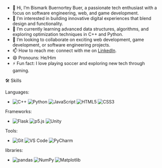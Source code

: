 - 👋 Hi, I’m Bismark Buernortey Buer, a passionate tech enthusiast with a focus on software engineering, web, and game development.
- 👀 I’m interested in building innovative digital experiences that blend design and functionality.
- 🌱 I’m currently learning advanced data structures, algorithms, and exploring optimization techniques in C++ and Python.
- 💞️ I’m looking to collaborate on exciting web development, game development, or software engineering projects.
- 📫 How to reach me: connect with me on [LinkedIn](https://www.linkedin.com/in/bbbuer3/).
- 😄 Pronouns: He/Him
- ⚡ Fun fact: I love playing soccer and exploring new tech through gaming.

<!---
Buernortey67/Buernortey67 is a ✨ special ✨ repository because its `README.md` (this file) appears on your GitHub profile.
You can click the Preview link to take a look at your changes.
--->
🛠️ Skills

Languages: 
- ![C++](https://img.shields.io/badge/-C++-00599C?style=flat&logo=c%2B%2B&logoColor=white)   ![Python](https://img.shields.io/badge/-Python-3776AB?style=flat&logo=python&logoColor=white)    ![JavaScript](https://img.shields.io/badge/-JavaScript-F7DF1E?style=flat&logo=javascript&logoColor=black)  ![HTML5](https://img.shields.io/badge/-HTML5-E34F26?style=flat&logo=html5&logoColor=white)  ![CSS3](https://img.shields.io/badge/-CSS3-1572B6?style=flat&logo=css3)


Frameworks:
- ![Flask](https://img.shields.io/badge/-Flask-000000?style=flat&logo=flask)  ![p5.js](https://img.shields.io/badge/-p5.js-ED225D?style=flat&logo=p5dotjs)  ![Unity](https://img.shields.io/badge/-Unity-000000?style=flat&logo=unity)


Tools:  
- ![Git](https://img.shields.io/badge/-Git-F05032?style=flat&logo=git&logoColor=white)   ![VS Code](https://img.shields.io/badge/-VS%20Code-007ACC?style=flat&logo=visual-studio-code&logoColor=white)   ![PyCharm](https://img.shields.io/badge/-PyCharm-000000?style=flat&logo=pycharm)


libraries:  
- ![pandas](https://img.shields.io/badge/-pandas-150458?style=flat&logo=pandas)   ![NumPy](https://img.shields.io/badge/-NumPy-013243?style=flat&logo=numpy)  ![Matplotlib](https://img.shields.io/badge/-Matplotlib-013243?style=flat&logo=matplotlib)


